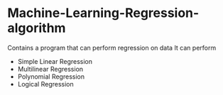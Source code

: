 # Machine-Learning-Regression-algorithm
Contains a program that can perform regression on data
It can perform
* Simple Linear Regression
* Multilinear Regression
* Polynomial Regression
* Logical Regression
